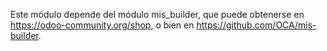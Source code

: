 Este módulo depende del módulo mis_builder, que puede obtenerse en
<https://odoo-community.org/shop>, o bien en
<https://github.com/OCA/mis-builder>.

